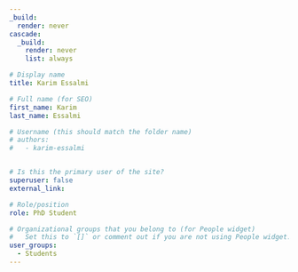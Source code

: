 ```yaml
---
_build:
  render: never
cascade:
  _build:
    render: never
    list: always

# Display name
title: Karim Essalmi

# Full name (for SEO)
first_name: Karim
last_name: Essalmi

# Username (this should match the folder name)
# authors:
#   - karim-essalmi


# Is this the primary user of the site?
superuser: false
external_link: 

# Role/position
role: PhD Student

# Organizational groups that you belong to (for People widget)
#   Set this to `[]` or comment out if you are not using People widget.
user_groups:
  - Students
---
```


